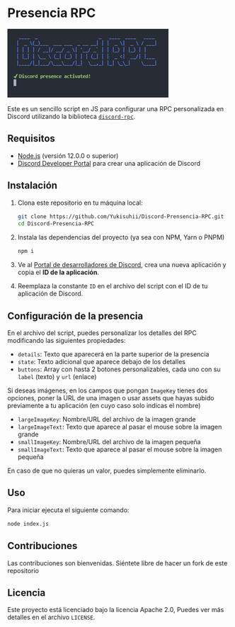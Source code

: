# Presencia RPC

![RPC Banner](./images/rpc.png)

Este es un sencillo script en JS para configurar una RPC personalizada en Discord utilizando la biblioteca [`discord-rpc`](https://www.npmjs.com/search?q=discord-rpc).

## Requisitos

- [Node.js](https://nodejs.org/) (versión 12.0.0 o superior)
- [Discord Developer Portal](https://discord.com/developers/applications) para crear una aplicación de Discord

## Instalación

1. Clona este repositorio en tu máquina local:

   ```bash
   git clone https://github.com/Yukisuhii/Discord-Prensencia-RPC.git
   cd Discord-Presencia-RPC
   ```

2. Instala las dependencias del proyecto (ya sea con NPM, Yarn o PNPM)

   ```bash
   npm i
   ```

3. Ve al [Portal de desarrolladores de Discord](https://discord.com/developers/applications), crea una nueva aplicación y copia el **ID de la aplicación**.

4. Reemplaza la constante `ID` en el archivo del script con el ID de tu aplicación de Discord.

## Configuración de la presencia

En el archivo del script, puedes personalizar los detalles del RPC modificando las siguientes propiedades:

- `details`: Texto que aparecerá en la parte superior de la presencia
- `state`: Texto adicional que aparece debajo de los detalles
- `buttons`: Array con hasta 2 botones personalizables, cada uno con su `label` (texto) y `url` (enlace)

Si deseas imágenes, en los campos que pongan `ImageKey` tienes dos opciones, poner la URL de una imagen o usar assets que hayas subido previamente a tu aplicación (en cuyo caso solo indicas el nombre)

- `largeImageKey`: Nombre/URL del archivo de la imagen grande
- `largeImageText`: Texto que aparece al pasar el mouse sobre la imagen grande
- `smallImageKey`: Nombre/URL del archivo de la imagen pequeña
- `smallImageText`: Texto que aparece al pasar el mouse sobre la imagen pequeña

En caso de que no quieras un valor, puedes simplemente eliminarlo.

## Uso

Para iniciar ejecuta el siguiente comando:

```bash
node index.js
```

## Contribuciones

Las contribuciones son bienvenidas. Siéntete libre de hacer un fork de este repositorio

## Licencia

Este proyecto está licenciado bajo la licencia Apache 2.0, Puedes ver más detalles en el archivo `LICENSE`.
